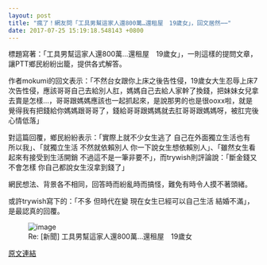 ```yaml
---
layout: post
title: "瘋了！網友問「工具男幫這家人還800萬…還租屋　19歲女」，回文居然⋯⋯"
date: 2017-07-25 15:19:18.548143 +0800
---
```


標題寫著：「工具男幫這家人還800萬…還租屋　19歲女」，一則這樣的提問文章，讓PTT鄉民紛紛出籠，提供各式解答。

作者mokumi的回文表示：「不然台女跟你上床之後告性侵，19歲女大生忍辱上床7次告性侵，應該哥哥自己去給別人肛，媽媽自己去給人家幹了換錢，把妹妹女兒拿去賣是怎樣...，哥哥跟媽媽應該也一起抓起來，是說那男的也是很ooxx啦，就是覺得我有把錢給你媽媽跟哥哥了，錢給哥哥跟媽媽就去肛哥哥跟媽媽呀，被肛完後心情低落」

對這篇回覆，鄉民紛紛表示：「實際上就不少女生逃了 自己在外面獨立生活也有 所以我」、「就獨立生活 不然就依賴別人 你一下說女生想依賴別人」、「雖然女生看起來有接受到生活開銷 不過這不是一筆非要不」，而trywish則評論說：「斷金錢又不會怎樣 你自己都說女生沒拿到錢了」

網民想法、背景各不相同，回答時而紛亂時而搞怪，難免有時令人摸不著頭緒。

或許trywish寫下的：「不多 但時代在變 現在女生已經可以自己生活 結婚不滿」，是最認真的回覆。

<figure>
<img src="http://static.ettoday.net/images/2570/d2570411.jpg" alt="image">
<figcaption>
Re: [新聞] 工具男幫這家人還800萬…還租屋　19歲女
</figcaption>
</figure>

<a href = "https://www.ptt.cc/bbs/Gossiping/M.1500920738.A.95E.html">原文連結</a>

